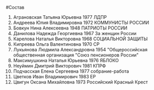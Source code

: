 #Состав
1. Аграновская Татьяна Юрьевна 1977 ЛДПР
2. Андреева Юлия Владимировна 1972 КОММУНИСТЫ РОССИИ
3. Бовкун Нина Алексеевна 1948 ПАТРИОТЫ РОССИИ
4. Данилова Надежда Георгиевна 1967 За женщин России
5. Карелова Наталья Викторовна 1968 СОЦИАЛЬНОЙ ЗАЩИТЫ
6. Кипреева Ольга Валентиновна 1970 СР
7. Лукьянова Людмила Александровна 1954 \"Общероссийская общественная организация \"Союз пенсионеров России\"
8. Максимушкина Наталья Юрьевна 1976 ЯБЛОКО
9. Неуймин Дмитрий Викторович 1981 КПРФ
10. Подчасская Елена Сергеевна 1977 собрание-работа
11. Цветков Иван Владимирович 1983 ЕР
12. Цвигун Оксана Михайловна 1973 Российский Красный Крест
